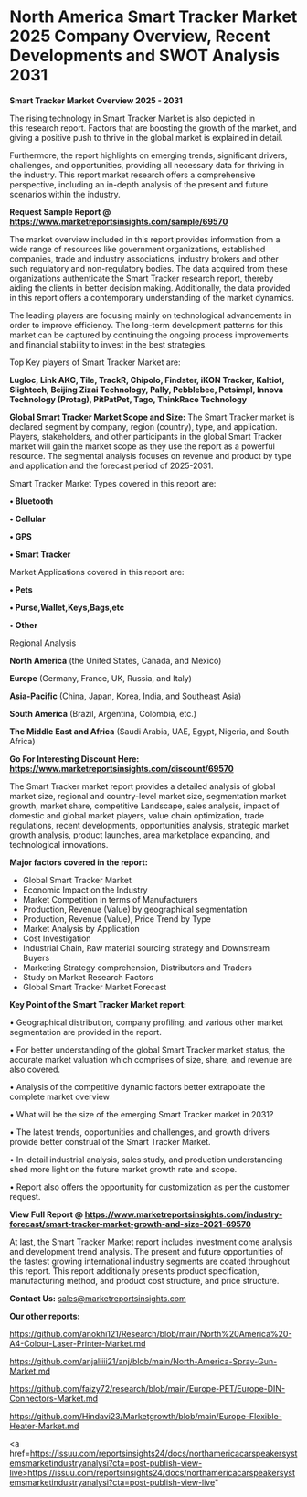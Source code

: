 # North America Smart Tracker Market 2025 Company Overview, Recent Developments and SWOT Analysis 2031

<Strong> Smart Tracker Market Overview 2025 - 2031</strong>

The rising technology in Smart Tracker Market is also depicted in this research report. Factors that are boosting the growth of the market, and giving a positive push to thrive in the global market is explained in detail.

Furthermore, the report highlights on emerging trends, significant drivers, challenges, and opportunities, providing all necessary data for thriving in the industry. This report market research offers a comprehensive perspective, including an in-depth analysis of the present and future scenarios within the industry.

<strong>Request Sample Report @ <a href=https://www.marketreportsinsights.com/sample/69570>https://www.marketreportsinsights.com/sample/69570</a></strong>

The market overview included in this report provides information from a wide range of resources like government organizations, established companies, trade and industry associations, industry brokers and other such regulatory and non-regulatory bodies. The data acquired from these organizations authenticate the Smart Tracker research report, thereby aiding the clients in better decision making. Additionally, the data provided in this report offers a contemporary understanding of the market dynamics.

The leading players are focusing mainly on technological advancements in order to improve efficiency. The long-term development patterns for this market can be captured by continuing the ongoing process improvements and financial stability to invest in the best strategies.

Top Key players of Smart Tracker Market are:

<strong>Lugloc, Link AKC, Tile, TrackR, Chipolo, Findster, iKON Tracker, Kaltiot, Slightech, Beijing Zizai Technology, Pally, Pebblebee, Petsimpl, Innova Technology (Protag), PitPatPet, Tago, ThinkRace Technology</strong>

<strong><b>Global Smart Tracker Market Scope and Size:</b></strong>
The Smart Tracker market is declared segment by company, region (country), type, and application. Players, stakeholders, and other participants in the global Smart Tracker market will gain the market scope as they use the report as a powerful resource. The segmental analysis focuses on revenue and product by type and application and the forecast period of 2025-2031.

Smart Tracker Market Types covered in this report are:

<strong>• Bluetooth

• Cellular

• GPS

• Smart Tracker</strong>

Market Applications covered in this report are:

<strong>• Pets

• Purse,Wallet,Keys,Bags,etc

• Other</strong> 

Regional Analysis

<strong>North America</strong> (the United States, Canada, and Mexico)

<strong>Europe</strong> (Germany, France, UK, Russia, and Italy)

<strong>Asia-Pacific</strong> (China, Japan, Korea, India, and Southeast Asia)

<strong>South America</strong> (Brazil, Argentina, Colombia, etc.)

<strong>The Middle East and Africa</strong> (Saudi Arabia, UAE, Egypt, Nigeria, and South Africa)

<strong>Go For Interesting Discount Here: <a href=https://www.marketreportsinsights.com/discount/69570>https://www.marketreportsinsights.com/discount/69570</a></strong>

The Smart Tracker market report provides a detailed analysis of global market size, regional and country-level market size, segmentation market growth, market share, competitive Landscape, sales analysis, impact of domestic and global market players, value chain optimization, trade regulations, recent developments, opportunities analysis, strategic market growth analysis, product launches, area marketplace expanding, and technological innovations.

<strong><b>Major factors covered in the report:</b></strong>
<ul>
  <li>Global Smart Tracker Market </li>
  <li>Economic Impact on the Industry</li>
  <li>Market Competition in terms of Manufacturers</li>
  <li>Production, Revenue (Value) by geographical segmentation</li>
  <li>Production, Revenue (Value), Price Trend by Type</li>
  <li>Market Analysis by Application</li>
  <li>Cost Investigation</li>
  <li>Industrial Chain, Raw material sourcing strategy and Downstream Buyers</li>
  <li>Marketing Strategy comprehension, Distributors and Traders</li>
  <li>Study on Market Research Factors</li>
  <li>Global Smart Tracker Market Forecast</li>
</ul>

<strong><b>Key Point of the Smart Tracker Market report:</b></strong>

• Geographical distribution, company profiling, and various other market segmentation are provided in the report.

• For better understanding of the global Smart Tracker market status, the accurate market valuation which comprises of size, share, and revenue are also covered.

• Analysis of the competitive dynamic factors better extrapolate the complete market overview

• What will be the size of the emerging Smart Tracker market in 2031?

• The latest trends, opportunities and challenges, and growth drivers provide better construal of the Smart Tracker Market.

• In-detail industrial analysis, sales study, and production understanding shed more light on the future market growth rate and scope.

• Report also offers the opportunity for customization as per the customer request.

<strong><b>View Full Report @ <a href=https://www.marketreportsinsights.com/industry-forecast/smart-tracker-market-growth-and-size-2021-69570>https://www.marketreportsinsights.com/industry-forecast/smart-tracker-market-growth-and-size-2021-69570</a></b></strong>


At last, the Smart Tracker Market report includes investment come analysis and development trend analysis. The present and future opportunities of the fastest growing international industry segments are coated throughout this report. This report additionally presents product specification, manufacturing method, and product cost structure, and price structure.

<strong>Contact Us:</strong>
sales@marketreportsinsights.com

<strong>Our other reports:</strong>

<a href=https://github.com/anokhi121/Research/blob/main/North%20America%20-A4-Colour-Laser-Printer-Market.md>https://github.com/anokhi121/Research/blob/main/North%20America%20-A4-Colour-Laser-Printer-Market.md</a>

<a href=https://github.com/anjaliiii21/anj/blob/main/North-America-Spray-Gun-Market.md>https://github.com/anjaliiii21/anj/blob/main/North-America-Spray-Gun-Market.md</a>

<a href=https://github.com/faizy72/research/blob/main/Europe-PET/Europe-DIN-Connectors-Market.md>https://github.com/faizy72/research/blob/main/Europe-PET/Europe-DIN-Connectors-Market.md</a>

<a href=https://github.com/Hindavi23/Marketgrowth/blob/main/Europe-Flexible-Heater-Market.md>https://github.com/Hindavi23/Marketgrowth/blob/main/Europe-Flexible-Heater-Market.md</a>

<a href=https://issuu.com/reportsinsights24/docs/northamericacarspeakersystemsmarketindustryanalysi?cta=post-publish-view-live>https://issuu.com/reportsinsights24/docs/northamericacarspeakersystemsmarketindustryanalysi?cta=post-publish-view-live</a>"
